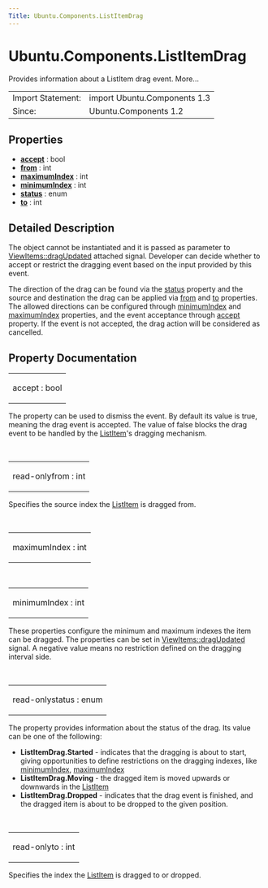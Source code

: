 ```yaml
---
Title: Ubuntu.Components.ListItemDrag
---
```


# Ubuntu.Components.ListItemDrag

<span class="subtitle"></span>
<!-- $$$ListItemDrag-brief -->
<p>Provides information about a ListItem drag event. More...</p>
<!-- @@@ListItemDrag -->
<table class="alignedsummary">
<tr><td class="memItemLeft rightAlign topAlign"> Import Statement:</td><td class="memItemRight bottomAlign"> import Ubuntu.Components 1.3</td></tr><tr><td class="memItemLeft rightAlign topAlign"> Since:</td><td class="memItemRight bottomAlign">  Ubuntu.Components 1.2</td></tr></table><ul>
</ul>
<h2 id="properties">Properties</h2>
<ul>
<li class="fn"><b><b><a href="#accept-prop">accept</a></b></b> : bool</li>
<li class="fn"><b><b><a href="#from-prop">from</a></b></b> : int</li>
<li class="fn"><b><b><a href="#maximumIndex-prop">maximumIndex</a></b></b> : int</li>
<li class="fn"><b><b><a href="#minimumIndex-prop">minimumIndex</a></b></b> : int</li>
<li class="fn"><b><b><a href="#status-prop">status</a></b></b> : enum</li>
<li class="fn"><b><b><a href="#to-prop">to</a></b></b> : int</li>
</ul>
<!-- $$$ListItemDrag-description -->
<h2 id="details">Detailed Description</h2>
</p>
<p>The object cannot be instantiated and it is passed as parameter to <a href="Ubuntu.Components.ViewItems.md#dragUpdated-signal">ViewItems::dragUpdated</a> attached signal. Developer can decide whether to accept or restrict the dragging event based on the input provided by this event.</p>
<p>The direction of the drag can be found via the <a href="#status-prop">status</a> property and the source and destination the drag can be applied via <a href="#from-prop">from</a> and <a href="#to-prop">to</a> properties. The allowed directions can be configured through <a href="#minimumIndex-prop">minimumIndex</a> and <a href="#maximumIndex-prop">maximumIndex</a> properties, and the event acceptance through <a href="#accept-prop">accept</a> property. If the event is not accepted, the drag action will be considered as cancelled.</p>
<!-- @@@ListItemDrag -->
<h2>Property Documentation</h2>
<!-- $$$accept -->
<table class="qmlname"><tr valign="top" id="accept-prop"><td class="tblQmlPropNode"><p><span class="name">accept</span> : <span class="type">bool</span></p></td></tr></table><p>The property can be used to dismiss the event. By default its value is true, meaning the drag event is accepted. The value of false blocks the drag event to be handled by the <a href="Ubuntu.Components.ListItem.md">ListItem</a>'s dragging mechanism.</p>
<!-- @@@accept -->
<br/>
<!-- $$$from -->
<table class="qmlname"><tr valign="top" id="from-prop"><td class="tblQmlPropNode"><p><span class="qmlreadonly">read-only</span><span class="name">from</span> : <span class="type">int</span></p></td></tr></table><p>Specifies the source index the <a href="Ubuntu.Components.ListItem.md">ListItem</a> is dragged from.</p>
<!-- @@@from -->
<br/>
<!-- $$$maximumIndex -->
<table class="qmlname"><tr valign="top" id="maximumIndex-prop"><td class="tblQmlPropNode"><p><span class="name">maximumIndex</span> : <span class="type">int</span></p></td></tr></table><!-- @@@maximumIndex -->
<br/>
<!-- $$$minimumIndex -->
<table class="qmlname"><tr valign="top" id="minimumIndex-prop"><td class="tblQmlPropNode"><p><span class="name">minimumIndex</span> : <span class="type">int</span></p></td></tr></table><p>These properties configure the minimum and maximum indexes the item can be dragged. The properties can be set in <a href="Ubuntu.Components.ViewItems.md#dragUpdated-signal">ViewItems::dragUpdated</a> signal. A negative value means no restriction defined on the dragging interval side.</p>
<!-- @@@minimumIndex -->
<br/>
<!-- $$$status -->
<table class="qmlname"><tr valign="top" id="status-prop"><td class="tblQmlPropNode"><p><span class="qmlreadonly">read-only</span><span class="name">status</span> : <span class="type">enum</span></p></td></tr></table><p>The property provides information about the status of the drag. Its value can be one of the following:</p>
<ul>
<li><b>ListItemDrag.Started</b> - indicates that the dragging is about to start, giving opportunities to define restrictions on the dragging indexes, like <a href="#minimumIndex-prop">minimumIndex</a>, <a href="#maximumIndex-prop">maximumIndex</a></li>
<li><b>ListItemDrag.Moving</b> - the dragged item is moved upwards or downwards in the <a href="Ubuntu.Components.ListItem.md">ListItem</a></li>
<li><b>ListItemDrag.Dropped</b> - indicates that the drag event is finished, and the dragged item is about to be dropped to the given position.</li>
</ul>
<!-- @@@status -->
<br/>
<!-- $$$to -->
<table class="qmlname"><tr valign="top" id="to-prop"><td class="tblQmlPropNode"><p><span class="qmlreadonly">read-only</span><span class="name">to</span> : <span class="type">int</span></p></td></tr></table><p>Specifies the index the <a href="Ubuntu.Components.ListItem.md">ListItem</a> is dragged to or dropped.</p>
<!-- @@@to -->
<br/>
